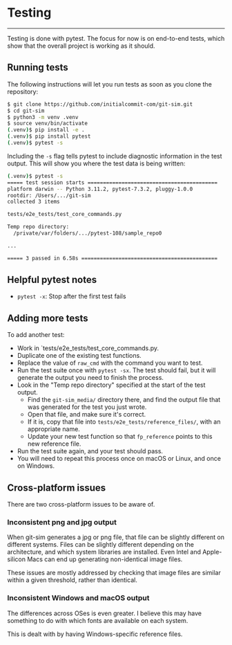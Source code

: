# Testing
---

Testing is done with pytest. The focus for now is on end-to-end tests, which show that the overall project is working as it should.

## Running tests

The following instructions will let you run tests as soon as you clone the repository:

```sh
$ git clone https://github.com/initialcommit-com/git-sim.git
$ cd git-sim
$ python3 -m venv .venv
$ source venv/bin/activate
(.venv)$ pip install -e .
(.venv)$ pip install pytest
(.venv)$ pytest -s
```

Including the `-s` flag tells pytest to include diagnostic information in the test output. This will show you where the test data is being written:

```sh
(.venv)$ pytest -s
===== test session starts ==========================================
platform darwin -- Python 3.11.2, pytest-7.3.2, pluggy-1.0.0
rootdir: /Users/.../git-sim
collected 3 items

tests/e2e_tests/test_core_commands.py 

Temp repo directory:
  /private/var/folders/.../pytest-108/sample_repo0

...

===== 3 passed in 6.58s ============================================
```

## Helpful pytest notes

- `pytest -x`: Stop after the first test fails

## Adding more tests

To add another test:

- Work in `tests/e2e_tests/test_core_commands.py.
- Duplicate one of the existing test functions.
- Replace the value of `raw_cmd` with the command you want to test.
- Run the test suite once with `pytest -sx`. The test should fail, but it will generate the output you need to finish the process.
- Look in the "Temp repo directory" specified at the start of the test output.
    - Find the `git-sim_media/` directory there, and find the output file that was generated for the test you just wrote.
    - Open that file, and make sure it's correct.
    - If it is, copy that file into `tests/e2e_tests/reference_files/`, with an appropriate name.
    - Update your new test function so that `fp_reference` points to this new reference file.
- Run the test suite again, and your test should pass.
- You will need to repeat this process once on macOS or Linux, and once on Windows.

## Cross-platform issues

There are two cross-platform issues to be aware of.

### Inconsistent png and jpg output

When git-sim generates a jpg or png file, that file can be slightly different on different systems. Files can be slightly different depending on the architecture, and which system libraries are installed. Even Intel and Apple-silicon Macs can end up generating non-identical image files.

These issues are mostly addressed by checking that image files are similar within a given threshold, rather than identical.

### Inconsistent Windows and macOS output

The differences across OSes is even greater. I believe this may have something to do with which fonts are available on each system.

This is dealt with by having Windows-specific reference files.